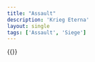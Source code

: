 ```yaml
---
title: "Assault"
description: 'Krieg Eterna'
layout: single
tags: ['Assault', 'Siege']
---
```

{{<card-detail-page title="Assault" artwork="Assault on the village of Gimry by Franz Alekseevich Roubaud (1891)" />}}